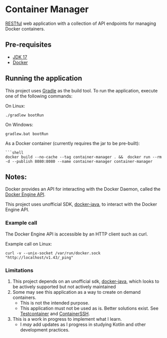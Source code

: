 # Container Manager

[RESTful](https://en.wikipedia.org/wiki/REST) web application with a collection of API endpoints for managing Docker containers.

## Pre-requisites
- [JDK 17](https://adoptium.net/en-GB/temurin/releases/)
- [Docker](https://docs.docker.com/get-docker/)

## Running the application
This project uses [Gradle](https://gradle.org/) as the build tool. 
To run the application, execute one of the following commands:

On Linux:
```shell
./gradlew bootRun
```

On Windows:
```shell
gradlew.bat bootRun
```

As a Docker container (currently requires the jar to be pre-built):
```shell
```shell
docker build --no-cache --tag container-manager . &&  docker run --rm -d --publish 8080:8080 --name container-manager container-manager
```

## Notes:
Docker provides an API for interacting with the Docker Daemon, 
called the [Docker Engine API](https://docs.docker.com/engine/api/).

This project uses unofficial SDK, [docker-java](https://github.com/docker-java/docker-java),
to interact with the Docker Engine API.

### Example call
The Docker Engine API is accessible by an HTTP client such as curl.

Example call on Linux:

```shell
curl -v --unix-socket /var/run/docker.sock "http://localhost/v1.43/_ping"
```

### Limitations
1. This project depends on an unofficial
   sdk, [docker-java](https://github.com/docker-java/docker-java),
   which looks to be actively supported but not actively maintained
2. Some may see this application as a way to create on demand containers.
   - This is not the intended purpose.
   - This application must not be used as is. Better solutions exist.
     See [Testcontainer](https://testcontainers.com/) and [ContainerSSH](https://containerssh.io/).
3. This is a work in progress to implement what I learn.
    - I *may* add updates as I progress in studying Kotlin and other development practices.
